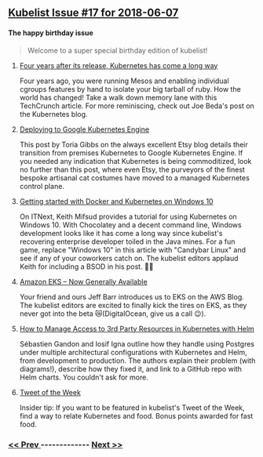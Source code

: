 ## [Kubelist Issue #17 for 2018-06-07](https://kubelist.com/issue/17)

#### The happy birthday issue

> Welcome to a super special birthday edition of kubelist! 

1. [Four years after its release, Kubernetes has come a long way](https://techcrunch.com/2018/06/06/four-years-after-release-of-kubernetes-1-0-it-has-come-long-way/)

    Four years ago, you were running Mesos and enabling individual cgroups features by hand to isolate your big tarball of ruby. How the world has changed! Take a walk down memory lane with this TechCrunch article. For more reminiscing, check out Joe Beda's post on the Kubernetes blog.
1. [Deploying to Google Kubernetes Engine](https://codeascraft.com/2018/06/05/deploying-to-google-kubernetes-engine/)

    This post by Toria Gibbs on the always excellent Etsy blog details their transition from premises Kubernetes to Google Kubernetes Engine. If you needed any indication that Kubernetes is being commoditized, look no further than this post, where even Etsy, the purveyors of the finest bespoke artisanal cat costumes have moved to a managed Kubernetes control plane.
1. [Getting started with Docker and Kubernetes on Windows 10](https://itnext.io/getting-started-with-docker-and-kubernetes-on-windows-10-39c93b7fe5c8)

    On ITNext, Keith Mifsud provides a tutorial for using Kubernetes on Windows 10. With Chocolatey and a decent command line, Windows development looks like it has come a long way since kubelist's recovering enterprise developer toiled in the Java mines. For a fun game, replace "Windows 10" in this article with "Candybar Linux" and see if any of your coworkers catch on.
The kubelist editors applaud Keith for including a BSOD in his post. 👏👏
1. [Amazon EKS – Now Generally Available](https://aws.amazon.com/blogs/aws/amazon-eks-now-generally-available/)

    Your friend and ours Jeff Barr introduces us to EKS on the AWS Blog. The kubelist editors are excited to finally kick the tires on EKS, as they never got into the beta 😿(DigitalOcean, give us a call 😉).
1. [How to Manage Access to 3rd Party Resources in Kubernetes with Helm](https://www.talend.com/blog/2018/06/06/how-to-manage-access-to-3rd-party-resources-in-kubernetes-with-helm/)

    Sébastien Gandon and Iosif Igna outline how they handle using Postgres under multiple architectural configurations with Kubernetes and Helm, from development to production. The authors explain their problem (with diagrams!), describe how they fixed it, and link to a GitHub repo with Helm charts. You couldn't ask for more.
1. [Tweet of the Week](https://twitter.com/ChrisDopuch/status/1004190627679129603)

    Insider tip: If you want to be featured in kubelist's Tweet of the Week, find a way to relate Kubernetes and food. Bonus points awarded for fast food.

### [ << Prev ](kubelist-16.md) ------------- [ Next >> ](kubelist-18.md)